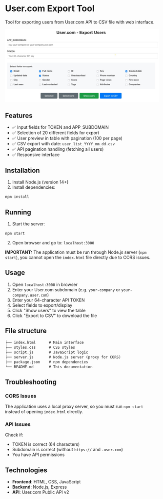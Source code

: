 # User.com Export Tool

Tool for exporting users from User.com API to CSV file with web interface.

![User.com Export Tool Screenshot](img/export-emails-from-user-com.jpg)

## Features

- ✅ Input fields for TOKEN and APP_SUBDOMAIN
- ✅ Selection of 20 different fields for export
- ✅ User preview in table with pagination (100 per page)
- ✅ CSV export with date: `user_list_YYYY_mm_dd.csv`
- ✅ API pagination handling (fetching all users)
- ✅ Responsive interface

## Installation

1. Install Node.js (version 14+)
2. Install dependencies:

```bash
npm install
```

## Running

1. Start the server:
```bash
npm start
```

2. Open browser and go to: `localhost:3000`

**IMPORTANT:** The application must be run through Node.js server (`npm start`), you cannot open the `index.html` file directly due to CORS issues.

## Usage

1. Open `localhost:3000` in browser
2. Enter your User.com subdomain (e.g. `your-company` or `your-company.user.com`)
3. Enter your 64-character API TOKEN
4. Select fields to export/display
5. Click "Show users" to view the table
6. Click "Export to CSV" to download the file

## File structure

```
├── index.html      # Main interface
├── styles.css      # CSS styles
├── script.js       # JavaScript logic
├── server.js       # Node.js server (proxy for CORS)
├── package.json    # npm dependencies
└── README.md       # This documentation
```

## Troubleshooting

### CORS Issues
The application uses a local proxy server, so you must run `npm start` instead of opening `index.html` directly.

### API Issues
Check if:
- TOKEN is correct (64 characters)
- Subdomain is correct (without `https://` and `.user.com`)
- You have API permissions

## Technologies

- **Frontend**: HTML, CSS, JavaScript
- **Backend**: Node.js, Express
- **API**: User.com Public API v2

